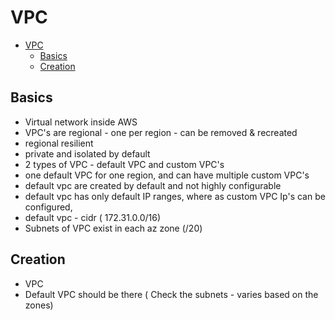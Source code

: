 
# VPC

- [VPC](#vpc)
  - [Basics](#basics)
  - [Creation](#creation)

## Basics

- Virtual network inside AWS 
- VPC's are regional - one per region - can be removed & recreated
- regional resilient
- private and isolated by default
- 2 types of VPC - default VPC and custom VPC's
- one default VPC for one region, and can have multiple custom VPC's
- default vpc are created by default and not highly configurable
- default vpc has only default IP ranges, where as custom VPC Ip's can be configured,
- default vpc - cidr ( 172.31.0.0/16)
- Subnets of VPC exist in each az zone (/20)

## Creation

- VPC
- Default VPC should be there ( Check the subnets - varies based on the zones)
